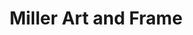 ---
title: Miller Art and Frame
address: 205 West St
city: Pittsfield
state: Massachusetts
country: United States
phone: 413-442-6988
website: millerartandframe.com
weburl: http://www.millerartandframe.com
ecommerce: false
type: stores
---